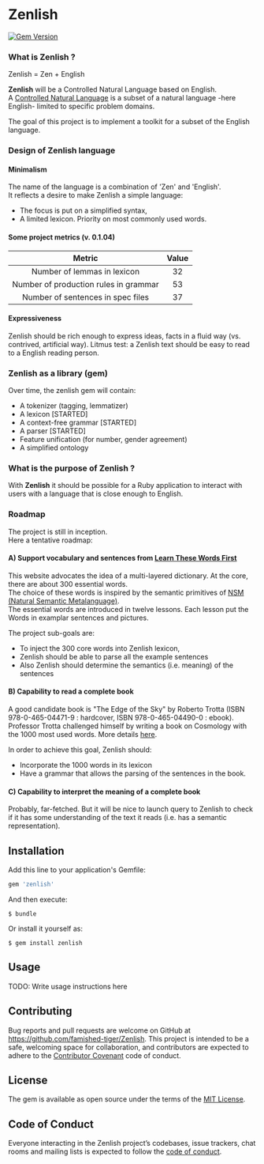 # Zenlish
[![Gem Version](https://badge.fury.io/rb/zenlish.svg)](https://badge.fury.io/rb/zenlish)

### What is __Zenlish__ ?  

Zenlish = Zen + English  

__Zenlish__ will be a Controlled Natural Language based on English.  
A [Controlled Natural Language](https://en.wikipedia.org/wiki/Controlled_natural_language)
is a subset of a natural language -here English- limited to specific problem domains.

The goal of this project is to implement a toolkit for a subset of the English language.


### Design of Zenlish language
#### Minimalism
The name of the language is a combination of 'Zen' and 'English'.  
It reflects a desire to make Zenlish a simple language:  
- The focus is put on a simplified syntax,
- A limited lexicon. Priority on most commonly used words.

#### Some project metrics (v. 0.1.04)
|Metric|Value|  
|:-:|:-:|
| Number of lemmas in lexicon           | 32 |
| Number of production rules in grammar | 53 |
| Number of sentences in spec files     | 37 |


#### Expressiveness
Zenlish should be rich enough to express ideas, facts in a fluid way (vs. contrived, artificial way).
Litmus test: a Zenlish text should be easy to read to a English reading person.

### Zenlish as a library (gem)
Over time, the zenlish gem will contain:
- A tokenizer (tagging, lemmatizer)
- A lexicon [STARTED]
- A context-free grammar [STARTED]
- A parser [STARTED]
- Feature unification (for number, gender agreement)
- A simplified ontology


### What is the purpose of __Zenlish__ ?
With __Zenlish__ it should be possible for a Ruby application to interact with
users with a language that is close enough to English.

### Roadmap
The project is still in inception.  
Here a tentative roadmap:

#### A) Support vocabulary and sentences from [Learn These Words First](http://learnthesewordsfirst.com/)
This website advocates the idea of a multi-layered dictionary.
At the core, there are about 300 essential words.  
The choice of these words is inspired by the semantic primitives of [NSM
(Natural Semantic Metalanguage)](https://en.wikipedia.org/wiki/Natural_semantic_metalanguage).  
The essential words are introduced in twelve lessons. Each lesson put the Words
in examplar sentences and pictures.

The project sub-goals are:
- To inject the 300 core words into Zenlish lexicon,
- Zenlish should be able to parse all the example sentences
- Also Zenlish should determine the semantics (i.e. meaning) of the sentences

#### B) Capability to read a complete book
A good candidate book is "The Edge of the Sky" by Roberto Trotta (ISBN 978-0-465-04471-9 : hardcover, ISBN 978-0-465-04490-0 : ebook).  
Professor Trotta challenged himself by writing a book on Cosmology with the 1000 most used words. More details [here](http://robertotrotta.com/the-edge-of-the-sky/).

In order to achieve this goal, Zenlish should:
- Incorporate the 1000 words in its lexicon
- Have a grammar that allows the parsing of the sentences in the book.

#### C) Capability to interpret the meaning of a complete book
Probably, far-fetched. But it will be nice to launch query to Zenlish to check if
it has some understanding of the text it reads (i.e. has a semantic representation).



## Installation

Add this line to your application's Gemfile:

```ruby
gem 'zenlish'
```

And then execute:

    $ bundle

Or install it yourself as:

    $ gem install zenlish

## Usage

TODO: Write usage instructions here

## Contributing

Bug reports and pull requests are welcome on GitHub at https://github.com/famished-tiger/Zenlish. This project is intended to be a safe, welcoming space for collaboration, and contributors are expected to adhere to the [Contributor Covenant](http://contributor-covenant.org) code of conduct.

## License

The gem is available as open source under the terms of the [MIT License](https://opensource.org/licenses/MIT).

## Code of Conduct

Everyone interacting in the Zenlish project’s codebases, issue trackers, chat rooms and mailing lists is expected to follow the [code of conduct](https://github.com/famished-tiger/Zenlish/blob/master/CODE_OF_CONDUCT.md).
